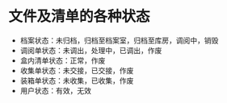 # 文件及清单的各种状态
* 档案状态：未归档，归档至档案室，归档至库房，调阅中，销毁
* 调阅单状态：未调出，处理中，已调出，作废
* 盒内清单状态：正常，作废
* 收集单状态：未交接，已交接，作废
* 装箱单状态：未收集，已收集，作废
* 用户状态：有效，无效
